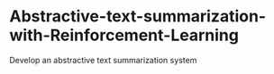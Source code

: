 # Abstractive-text-summarization-with-Reinforcement-Learning
Develop an abstractive text summarization system
